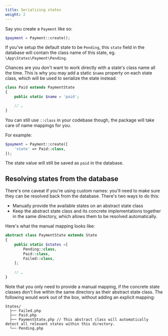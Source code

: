 ```yaml
---
title: Serializing states
weight: 2
---
```


Say you create a `Payment` like so:

```php
$payment = Payment::create();
```

If you've setup the default state to be `Pending`, this `state` field in the database will contain the class name of this state, eg. `\App\States\Payment\Pending`.

Chances are you don't want to work directly with a state's class name all the time. This is why you may add a static `$name` property on each state class, which will be used to serialize the state instead.

```php
class Paid extends PaymentState
{
    public static $name = 'paid';

    // …
}
```

You can still use `::class` in your codebase though, the package will take care of name mappings for you.

For example:

```php
$payment = Payment::create([
    'state' => Paid::class,
]);
```

The state value will still be saved as `paid` in the database.

## Resolving states from the database

There's one caveat if you're using custom names: you'll need to make sure they can be resolved back from the database. There's two ways to do this:

- Manually provide the available states on an abstract state class
- Keep the abstract state class and its concrete implementations together in the same directory, which allows them to be resolved automatically.

Here's what the manual mapping looks like:

```php
abstract class PaymentState extends State
{
    public static $states =[
        Pending::class,
        Paid::class,
        Failed::class,
    ];
    
    // …
}
```

Note that you only need to provide a manual mapping, if the concrete state classes don't live within the same directory as their abstract state class. The following would work out of the box, without adding an explicit mapping:

```
States/
  ├── Failed.php
  ├── Paid.php
  ├── PaymentState.php // This abstract class will automatically detect all relevant states within this directory.
  └── Pending.php
```
